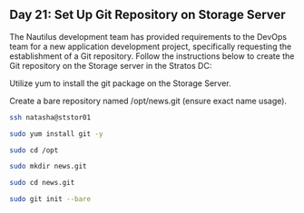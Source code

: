 ## Day 21: Set Up Git Repository on Storage Server

The Nautilus development team has provided requirements to the DevOps team for a new application development project, specifically requesting the establishment of a Git repository. Follow the instructions below to create the Git repository on the Storage server in the Stratos DC:

Utilize yum to install the git package on the Storage Server.

Create a bare repository named /opt/news.git (ensure exact name usage).

```bash
ssh natasha@ststor01

sudo yum install git -y

sudo cd /opt

sudo mkdir news.git

sudo cd news.git

sudo git init --bare
```
